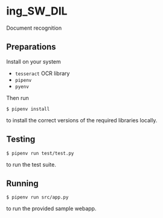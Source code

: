 # ing\_SW\_DIL
Document recognition

## Preparations
Install on your system
* `tesseract` OCR library
* `pipenv`
* `pyenv`

Then run
```
$ pipenv install
```
to install the correct versions of the required libraries locally.


## Testing
```
$ pipenv run test/test.py
```
to run the test suite.


## Running
```
$ pipenv run src/app.py
```
to run the provided sample webapp.

